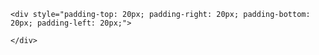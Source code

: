 
    <div style="padding-top: 20px; padding-right: 20px; padding-bottom: 20px; padding-left: 20px;">
      
    </div>
  

